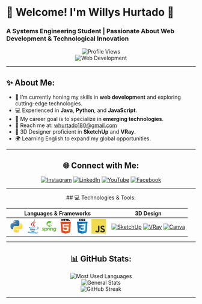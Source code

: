 # 🌟 Welcome! I'm Willys Hurtado 👋  

### A Systems Engineering Student | Passionate About Web Development & Technological Innovation  

<div align="center">
  <img src="https://komarev.com/ghpvc/?username=sirwillys06&label=Profile%20Views&color=0e75b6&style=flat" alt="Profile Views" />
</div>

<div align="center">
  <img src="https://media0.giphy.com/media/v1.Y2lkPTc5MGI3NjExZGFwc3YyZmk5NDBmbHg3ZjF4MTN6aXI0cW1uaWtkdWZtZDZlYjV0cSZlcD12MV9pbnRlcm5hbF9naWZfYnlfaWQmY3Q9Zw/bGgsc5mWoryfgKBx1u/giphy.webp" alt="Web Development" width="400" height="300" />
</div>

---

## ✨ About Me:

- 📖 I’m currently honing my skills in **web development** and exploring cutting-edge technologies.
- 💻 Experienced in **Java**, **Python**, and **JavaScript**.
- 🎯 My career goal is to specialize in **emerging technologies**.
- 📧 Reach me at: [whurtado180@gmail.com](mailto:whurtado180@gmail.com)
- 🎨 3D Designer proficient in **SketchUp** and **VRay**.
- 🌍 Learning English to expand my global opportunities.

---

<div align="center">

## 🌐 Connect with Me:

<a href="https://www.instagram.com" target="_blank"><img src="https://cdn-icons-png.flaticon.com/128/1384/1384063.png" alt="Instagram" width="40" /></a>
<a href="https://www.linkedin.com" target="_blank"><img src="https://raw.githubusercontent.com/maurodesouza/profile-readme-generator/master/src/assets/icons/social/linkedin/default.svg" alt="LinkedIn" width="40" /></a>
<a href="https://www.youtube.com" target="_blank"><img src="https://raw.githubusercontent.com/maurodesouza/profile-readme-generator/master/src/assets/icons/social/youtube/default.svg" alt="YouTube" width="40" /></a>
<a href="https://www.facebook.com" target="_blank"><img src="https://raw.githubusercontent.com/maurodesouza/profile-readme-generator/master/src/assets/icons/social/facebook/default.svg" alt="Facebook" width="40" /></a>

</div>

---

<div align="center">
## 💻 Technologies & Tools:

| **Languages & Frameworks** | **3D Design** |
|:-:|:-:|
|<a href="https://www.python.org/" target="_blank"><img src="https://raw.githubusercontent.com/devicons/devicon/master/icons/python/python-original.svg" alt="Python" width="40" /></a> <a href="https://www.java.com/" target="_blank"><img src="https://raw.githubusercontent.com/devicons/devicon/master/icons/java/java-original.svg" alt="Java" width="40" /></a> <a href="https://spring.io/projects/spring-boot" target="_blank"><img src="https://raw.githubusercontent.com/devicons/devicon/master/icons/spring/spring-original-wordmark.svg" alt="Spring Boot" width="40" /></a> <a href="https://www.w3.org/html/" target="_blank"><img src="https://raw.githubusercontent.com/devicons/devicon/master/icons/html5/html5-original-wordmark.svg" alt="HTML5" width="40" /></a> <a href="https://developer.mozilla.org/en-US/docs/Web/CSS" target="_blank"><img src="https://raw.githubusercontent.com/devicons/devicon/master/icons/css3/css3-original-wordmark.svg" alt="CSS3" width="40" /></a> <a href="https://developer.mozilla.org/en-US/docs/Web/JavaScript" target="_blank"><img src="https://raw.githubusercontent.com/devicons/devicon/master/icons/javascript/javascript-original.svg" alt="JavaScript" width="40" /></a>|<a href="https://www.sketchup.com/" target="_blank"><img src="https://encrypted-tbn0.gstatic.com/images?q=tbn:ANd9GcTghae5CWWtW718wlqKHNW4GDy8ZVHSs72B3g&s" alt="SketchUp" width="40" /></a> <a href="https://www.chaos.com/es/vray/sketchup" target="_blank"><img src="https://seeklogo.com/images/V/v-ray-logo-DF91C4C99D-seeklogo.com.png" alt="VRay" width="40" /></a> <a href="https://www.canva.com/" target="_blank"><img src="https://upload.wikimedia.org/wikipedia/commons/thumb/3/3e/Canva_Logo.svg/512px-Canva_Logo.svg.png" alt="Canva" width="40" /></a>|


---

## 📊 GitHub Stats:

<div align="center">
  <img src="https://github-readme-stats.vercel.app/api/top-langs?username=sirwillys06&show_icons=true&locale=en&bg_color=0d1117&text_color=ffffff&layout=compact" alt="Most Used Languages" />
</div>

<div align="center">
  <img src="https://github-readme-stats.vercel.app/api?username=sirwillys06&show_icons=true&locale=en&bg_color=0d1117&text_color=ffffff" alt="General Stats" />
</div>

<div align="center">
  <img src="https://github-readme-streak-stats.herokuapp.com/?user=sirwillys06&theme=dark&background=0d1117" alt="GitHub Streak" />
</div>

---


